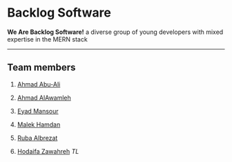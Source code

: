 # Backlog Software

**We Are Backlog Software!** a diverse group of young developers with mixed expertise in the MERN stack

---

## Team members

1. [Ahmad Abu-Ali](https://github.com/AhmedAbuAli)

2. [Ahmad AlAwamleh](https://github.com/AhmedAwamleh)

3. [Eyad Mansour](https://github.com/eyad-mansour)

4. [Malek Hamdan](https://github.com/MalekJamal)

5. [Ruba Albrezat](https://github.com/rubaalbrezat)

6. [Hodaifa Zawahreh](https://github.com/HodRZ) *TL*
